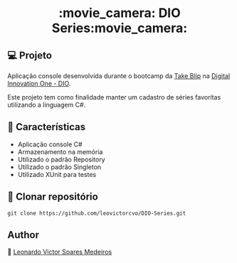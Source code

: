 <h1 align="center">:movie_camera: DIO Series:movie_camera:</h1>

## :computer: Projeto

Aplicação console desenvolvida durante o bootcamp da [Take Blip](https://https://www.take.net/) na [Digital Innovation One - DIO](https://digitalinnovation.one/). 

Este projeto tem como finalidade manter um cadastro de séries favoritas utilizando a linguagem C#.

## :wrench: Características

- Aplicação console C#
- Armazenamento na memória
- Utilizado o padrão Repository
- Utilizado o padrão Singleton
- Utilizado XUnit para testes

## :floppy_disk: Clonar repositório

```git clone https://github.com/leovictorcvo/DIO-Series.git```


## Author

:boy: [Leonardo Victor Soares Medeiros](https://github.com/leovictorcvo)

